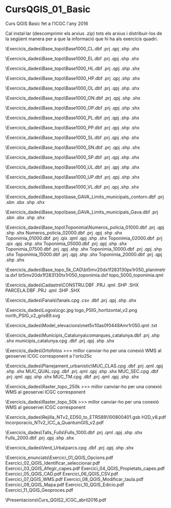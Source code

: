 # CursQGIS_01_Basic
Curs QGIS Basic fet a l'ICGC l'any 2016

Cal instal·lar (descomprimir els arxius .zip) tots els arxius i distribuir-los de la següent manera per a que la informació que hi ha als exercicis quadri.

\Exercicis_dades\Base_topo\Base1000_CL.dbf .prj .qpj .shp .shx

\Exercicis_dades\Base_topo\Base1000_EL.dbf .prj .qpj .shp .shx

\Exercicis_dades\Base_topo\Base1000_HL.dbf .prj .qpj .shp .shx

\Exercicis_dades\Base_topo\Base1000_HP.dbf .prj .qpj .shp .shx

\Exercicis_dades\Base_topo\Base1000_OL.dbf .prj .qpj .shp .shx

\Exercicis_dades\Base_topo\Base1000_ON.dbf .prj .qpj .shp .shx

\Exercicis_dades\Base_topo\Base1000_OP.dbf .prj .qpj .shp .shx

\Exercicis_dades\Base_topo\Base1000_PL.dbf .prj .qpj .shp .shx

\Exercicis_dades\Base_topo\Base1000_PP.dbf .prj .qpj .shp .shx

\Exercicis_dades\Base_topo\Base1000_SL.dbf .prj .qpj .shp .shx

\Exercicis_dades\Base_topo\Base1000_SN.dbf .prj .qpj .shp .shx

\Exercicis_dades\Base_topo\Base1000_SP.dbf .prj .qpj .shp .shx

\Exercicis_dades\Base_topo\Base1000_UL.dbf .prj .qpj .shp .shx

\Exercicis_dades\Base_topo\Base1000_UP.dbf .prj .qpj .shp .shx

\Exercicis_dades\Base_topo\Base1000_VL.dbf .prj .qpj .shp .shx

\Exercicis_dades\Base_topo\base_GAVA_Limits_municipals_contorn.dbf .prj .sbn .sbx .shp .shx

\Exercicis_dades\Base_topo\base_GAVA_Limits_municipals_Gava.dbf .prj .sbn .sbx .shp .shx

\Exercicis_dades\Base_topo\Toponimia\Numeros_policia_01000.dbf .prj .qpj .shp .shx
                                     Numeros_policia_02000.dbf .prj .qpj .shp .shx
                                     Toponimia_01000.dbf .prj .qix .qml .qpj .shp .shx
                                     Toponimia_02000.dbf .prj .qix .qpj .shp .shx
                                     Toponimia_05000.dbf .prj .qpj .shp .shx
                                     Toponimia_07500.dbf .prj .qpj .shp .shx
                                     Toponimia_10000.dbf .prj .qpj .shp .shx
                                     Toponimia_15000.dbf .prj .qpj .shp .shx
                                     Toponimia_20000.dbf .prj .qpj .shp .shx

\Exercicis_dades\Base_topo_5k_CAD\bt5mv20dx1f283130px1r050_planimetria.dxf
                                  bt5mv20dx1f283130tx1r050_toponimia.dxf
                                  topo_5000_toponimia.qml

\Exercicis_dades\Cadastre\CONSTRU.DBF .PRJ .qml .SHP .SHX
                          PARCELA.DBF .PRJ .qml .SHP .SHX

\Exercicis_dades\Fanals\fanals.cpg .csv .dbf .prj .qpj .shp .shx

\Exercicis_dades\Logos\icgc.jpg
                       logo_PSIG_horitzontal_v2.png
                       north_PSIG_v2_gris89.svg

\Exercicis_dades\Model_elevacions\met5v10as0f0448Amr1r050.qml .txt

\Exercicis_dades\Municipis_Catalunya\comarques_catalunya.dbf .prj .shp .shx
                                     municipis_catalunya.cpg .dbf .prj .qpj .shp .shx

\Exercicis_dades\Ortofotos >>> millor canviar-ho per una conexió WMS al geoservei ICGC corresponent a l'orto25c

\Exercicis_dades\Planejament_urbanistic\MUC_CLAS.cpg .dbf .prj .qml .qpj .shp .shx
                                        MUC_QUAL.cpg .dbf .prj .qml .qpj .shp .shx
                                        MUC_SEC.cpg .dbf .prj .qml .qpj .shp .shx
                                        MUC_TM.cpg .dbf .prj .qml .qpj .shp .shx

\Exercicis_dades\Raster_topo_250k  >>> millor canviar-ho per una conexió WMS al geoservei ICGC corresponent

\Exercicis_dades\Raster_topo_50k  >>> millor canviar-ho per una conexió WMS al geoservei ICGC corresponent

\Exercicis_dades\Rejilla_NTv2_ED50_to_ETRS89\100800401.gsb
                                             H2D_v8.pdf
                                             Incorporacio_NTv2_ICC_a_QuantumGIS_v2.pdf

\Exercicis_dades\Talls_Fulls\Fulls_1000.dbf .prj .qml .qpj .shp .shx
                             Fulls_2000.dbf .prj .qpj .shp .shx

\Exercicis_dades\Verd_Urba\parcs.cpg .dbf .prj .qpj .shp .shx
               
\Exercicis_enunciats\Exercici_01_QGIS_Opcions.pdf
                     Exercici_02_QGIS_Identificar_seleccionar.pdf
                     Exercici_03_QGIS_Afegir_capes.pdf
                     Exercici_04_QGIS_Propietats_capes.pdf
                     Exercici_05_QGIS_CAD.pdf
                     Exercici_06_QGIS_CSV.pdf
                     Exercici_07_QGIS_WMS.pdf
                     Exercici_08_QGIS_Modificar_taula.pdf
                     Exercici_09_QGIS_Mapa.pdf
                     Exercici_10_QGIS_Edicio.pdf
                     Exercici_11_QGIS_Geoproces.pdf

\Presentacions\Curs_QGIS2_ICGC_abril2016.pdf


